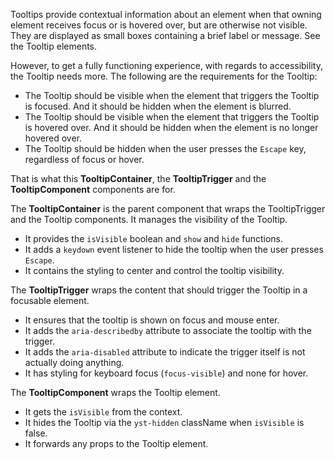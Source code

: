 Tooltips provide contextual information about an element when that owning element receives focus or is hovered over, but are otherwise not visible. They are displayed as small boxes containing a brief label or message. See the Tooltip elements.

However, to get a fully functioning experience, with regards to accessibility, the Tooltip needs more. The following are the requirements for the Tooltip:
* The Tooltip should be visible when the element that triggers the Tooltip is focused. And it should be hidden when the element is blurred.
* The Tooltip should be visible when the element that triggers the Tooltip is hovered over. And it should be hidden when the element is no longer hovered over.
* The Tooltip should be hidden when the user presses the `Escape` key, regardless of focus or hover.

That is what this **TooltipContainer**, the **TooltipTrigger** and the **TooltipComponent** components are for.

The **TooltipContainer** is the parent component that wraps the TooltipTrigger and the Tooltip components. It manages the visibility of the Tooltip.
* It provides the `isVisible` boolean and `show` and `hide` functions.
* It adds a `keydown` event listener to hide the tooltip when the user presses `Escape`.
* It contains the styling to center and control the tooltip visibility.

The **TooltipTrigger** wraps the content that should trigger the Tooltip in a focusable element.
* It ensures that the tooltip is shown on focus and mouse enter.
* It adds the `aria-describedby` attribute to associate the tooltip with the trigger.
* It adds the `aria-disabled` attribute to indicate the trigger itself is not actually doing anything.
* It has styling for keyboard focus (`focus-visible`) and none for hover.

The **TooltipComponent** wraps the Tooltip element.
* It gets the `isVisible` from the context.
* It hides the Tooltip via the `yst-hidden` className when `isVisible` is false.
* It forwards any props to the Tooltip element.
